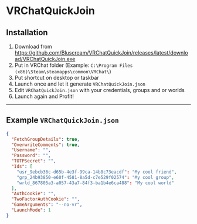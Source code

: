# VRChatQuickJoin

## Installation
1. Download from https://github.com/Bluscream/VRChatQuickJoin/releases/latest/download/VRChatQuickJoin.exe
2. Put in VRChat folder (Example: `C:\Program Files (x86)\Steam\steamapps\common\VRChat\`)
3. Put shortcut on desktop or taskbar
4. Launch once and let it generate `VRChatQuickJoin.json`
5. Edit `VRChatQuickJoin.json` with your credentials, groups and or worlds
6. Launch again and Profit!
<hr>

## Example `VRChatQuickJoin.json`
```json
{
  "FetchGroupDetails": true,
  "OverwriteComments": true,
  "Username": "",
  "Password": "",
  "TOTPSecret": "",
  "Ids": [
    "usr_9ebcb36c-d65b-4e3f-99ca-14b8c73eacdf": "My cool friend",
    "grp_24b93850-e60f-4581-8a5d-c7e529f02574": "My cool group",
    "wrld_867805a3-a057-43a7-84f3-ba1b4e6ca488": "My cool world"
  ],
  "AuthCookie": "",
  "TwoFactorAuthCookie": "",
  "GameArguments": "--no-vr",
  "LaunchMode": 1
}
```
